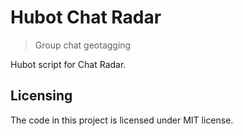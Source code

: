 # Hubot Chat Radar
> Group chat geotagging

Hubot script for Chat Radar.

## Licensing

The code in this project is licensed under MIT license.
